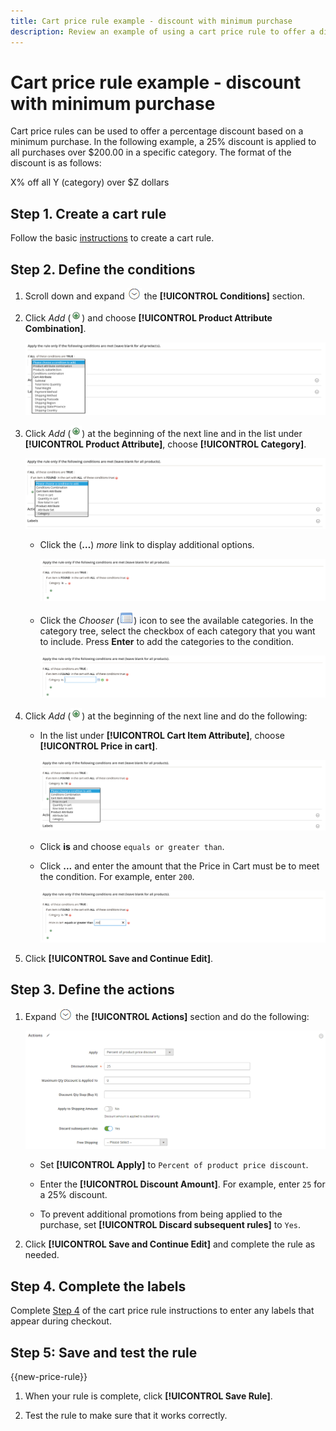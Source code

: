 ```yaml
---
title: Cart price rule example - discount with minimum purchase
description: Review an example of using a cart price rule to offer a discount with a minimum purchase.
---
```

# Cart price rule example - discount with minimum purchase

Cart price rules can be used to offer a percentage discount based on a minimum purchase. In the following example, a 25% discount is applied to all purchases over $200.00 in a specific category. The format of the discount is as follows:

   X% off all Y (category) over $Z dollars

## Step 1. Create a cart rule

Follow the basic [instructions](price-rules-cart.md) to create a cart rule.

## Step 2. Define the conditions

1. Scroll down and expand ![Expansion selector](../assets/icon-display-expand.png) the **[!UICONTROL Conditions]** section.

1. Click _Add_ (![Add icon](../assets/icon-add-green-circle.png)) and choose **[!UICONTROL Product Attribute Combination]**.

    ![Cart price rule condition - product attribute combination](./assets/condition1.png)<!-- zoom -->

1. Click _Add_ (![Add icon](../assets/icon-add-green-circle.png)) at the beginning of the next line and in the list under **[!UICONTROL Product Attribute]**, choose **[!UICONTROL Category]**.

    ![Cart price rule condition - category](./assets/condition2.png)<!-- zoom -->

    - Click the (**…**) _more_ link to display additional options.

      ![Cart price rule condition - category options](./assets/condition3.png)<!-- zoom -->

    - Click the _Chooser_ (![List icon](../assets/icon-list-chooser.png)) icon to see the available categories. In the category tree, select the checkbox of each category that you want to include. Press **Enter** to add the categories to the condition.

      ![Cart price rule condition - category](./assets/condition4.png)<!-- zoom -->

1. Click _Add_ (![Add icon](../assets/icon-add-green-circle.png)) at the beginning of the next line and do the following:

    - In the list under **[!UICONTROL Cart Item Attribute]**, choose **[!UICONTROL Price in cart]**.

      ![Cart price rule condition - cart item attribute](./assets/condition5.png)<!-- zoom -->

    - Click **is** and choose `equals or greater than`.

    - Click **...** and enter the amount that the Price in Cart must be to meet the condition. For example, enter `200`.

        ![Cart price rule condition - price in cart](./assets/condition6.png)<!-- zoom -->

1. Click **[!UICONTROL Save and Continue Edit]**.

## Step 3. Define the actions

1. Expand ![Expansion selector](../assets/icon-display-expand.png) the **[!UICONTROL Actions]** section and do the following:

    ![Cart price rule actions](./assets/minimum-discount-actions.png)<!-- zoom -->

    - Set **[!UICONTROL Apply]** to `Percent of product price discount`.

    - Enter the **[!UICONTROL Discount Amount]**. For example, enter `25` for a 25% discount.

    - To prevent additional promotions from being applied to the purchase, set **[!UICONTROL Discard subsequent rules]** to `Yes`.

1. Click **[!UICONTROL Save and Continue Edit]** and complete the rule as needed.

## Step 4. Complete the labels

Complete [Step 4](price-rules-cart.md) of the cart price rule instructions to enter any labels that appear during checkout.

## Step 5: Save and test the rule

{{new-price-rule}}

1. When your rule is complete, click **[!UICONTROL Save Rule]**.

1. Test the rule to make sure that it works correctly.
